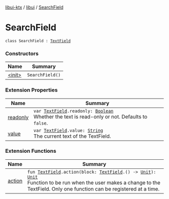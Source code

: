 [libui-ktx](../../index.md) / [libui](../index.md) / [SearchField](./index.md)

# SearchField

`class SearchField : `[`TextField`](../-text-field/index.md)

### Constructors

| Name | Summary |
|---|---|
| [&lt;init&gt;](-init-.md) | `SearchField()` |

### Extension Properties

| Name | Summary |
|---|---|
| [readonly](../readonly.md) | `var `[`TextField`](../-text-field/index.md)`.readonly: `[`Boolean`](https://kotlinlang.org/api/latest/jvm/stdlib/kotlin/-boolean/index.html)<br>Whether the text is read-only or not. Defaults to `false`. |
| [value](../value.md) | `var `[`TextField`](../-text-field/index.md)`.value: `[`String`](https://kotlinlang.org/api/latest/jvm/stdlib/kotlin/-string/index.html)<br>The current text of the TextField. |

### Extension Functions

| Name | Summary |
|---|---|
| [action](../action.md) | `fun `[`TextField`](../-text-field/index.md)`.action(block: `[`TextField`](../-text-field/index.md)`.() -> `[`Unit`](https://kotlinlang.org/api/latest/jvm/stdlib/kotlin/-unit/index.html)`): `[`Unit`](https://kotlinlang.org/api/latest/jvm/stdlib/kotlin/-unit/index.html)<br>Function to be run when the user makes a change to the TextField. Only one function can be registered at a time. |
